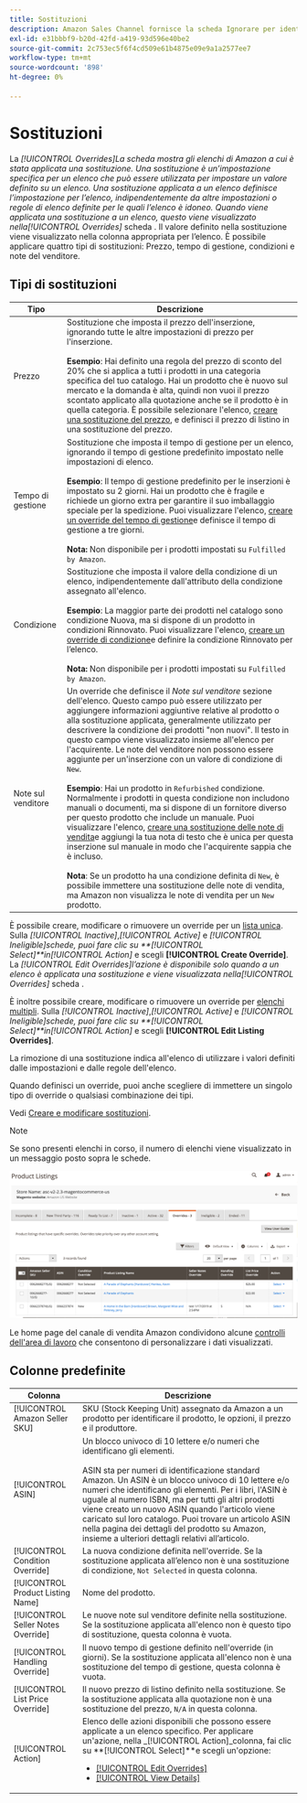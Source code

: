```yaml
---
title: Sostituzioni
description: Amazon Sales Channel fornisce la scheda Ignorare per identificare e gestire in modo più efficace l’applicazione delle sostituzioni negli elenchi Amazon.
exl-id: e31bbbf9-b20d-42fd-a419-93d596e40be2
source-git-commit: 2c753ec5f6f4cd509e61b4875e09e9a1a2577ee7
workflow-type: tm+mt
source-wordcount: '898'
ht-degree: 0%

---
```


# Sostituzioni

La _[!UICONTROL Overrides]_La scheda mostra gli elenchi di Amazon a cui è stata applicata una sostituzione. Una sostituzione è un’impostazione specifica per un elenco che può essere utilizzata per impostare un valore definito su un elenco. Una sostituzione applicata a un elenco definisce l’impostazione per l’elenco, indipendentemente da altre impostazioni o regole di elenco definite per le quali l’elenco è idoneo. Quando viene applicata una sostituzione a un elenco, questo viene visualizzato nella_[!UICONTROL Overrides]_ scheda . Il valore definito nella sostituzione viene visualizzato nella colonna appropriata per l’elenco. È possibile applicare quattro tipi di sostituzioni: Prezzo, tempo di gestione, condizioni e note del venditore.

## Tipi di sostituzioni

| Tipo | Descrizione |
|---|---|
| Prezzo | Sostituzione che imposta il prezzo dell&#39;inserzione, ignorando tutte le altre impostazioni di prezzo per l&#39;inserzione. <br><br>**Esempio**: Hai definito una regola del prezzo di sconto del 20% che si applica a tutti i prodotti in una categoria specifica del tuo catalogo. Hai un prodotto che è nuovo sul mercato e la domanda è alta, quindi non vuoi il prezzo scontato applicato alla quotazione anche se il prodotto è in quella categoria. È possibile selezionare l&#39;elenco, [creare una sostituzione del prezzo](./creating-editing-overrides.md#edit-override-single-listing), e definisci il prezzo di listino in una sostituzione del prezzo. |
| Tempo di gestione | Sostituzione che imposta il tempo di gestione per un elenco, ignorando il tempo di gestione predefinito impostato nelle impostazioni di elenco.<br><br>**Esempio**: Il tempo di gestione predefinito per le inserzioni è impostato su 2 giorni. Hai un prodotto che è fragile e richiede un giorno extra per garantire il suo imballaggio speciale per la spedizione. Puoi visualizzare l&#39;elenco, [creare un override del tempo di gestione](./creating-editing-overrides.md#edit-override-single-listing)e definisce il tempo di gestione a tre giorni.<br><br>**Nota:** Non disponibile per i prodotti impostati su `Fulfilled by Amazon`. |
| Condizione | Sostituzione che imposta il valore della condizione di un elenco, indipendentemente dall&#39;attributo della condizione assegnato all&#39;elenco.<br><br>**Esempio**: La maggior parte dei prodotti nel catalogo sono condizione Nuova, ma si dispone di un prodotto in condizioni Rinnovato. Puoi visualizzare l&#39;elenco, [creare un override di condizione](./creating-editing-overrides.md#edit-override-single-listing)e definire la condizione Rinnovato per l’elenco.<br><br>**Nota:** Non disponibile per i prodotti impostati su `Fulfilled by Amazon`. |
| Note sul venditore | Un override che definisce il _Note sul venditore_ sezione dell&#39;elenco. Questo campo può essere utilizzato per aggiungere informazioni aggiuntive relative al prodotto o alla sostituzione applicata, generalmente utilizzato per descrivere la condizione dei prodotti &quot;non nuovi&quot;. Il testo in questo campo viene visualizzato insieme all&#39;elenco per l&#39;acquirente. Le note del venditore non possono essere aggiunte per un&#39;inserzione con un valore di condizione di `New`. <br><br>**Esempio**: Hai un prodotto in `Refurbished` condizione. Normalmente i prodotti in questa condizione non includono manuali o documenti, ma si dispone di un fornitore diverso per questo prodotto che include un manuale. Puoi visualizzare l&#39;elenco, [creare una sostituzione delle note di vendita](./creating-editing-overrides.md#edit-override-single-listing)e aggiungi la tua nota di testo che è unica per questa inserzione sul manuale in modo che l&#39;acquirente sappia che è incluso.<br><br>**Nota**: Se un prodotto ha una condizione definita di `New`, è possibile immettere una sostituzione delle note di vendita, ma Amazon non visualizza le note di vendita per un `New` prodotto. |

È possibile creare, modificare o rimuovere un override per un [lista unica](./creating-editing-overrides.md#edit-override-single-listing). Sulla _[!UICONTROL Inactive]_,_[!UICONTROL Active]_ e _[!UICONTROL Ineligible]_schede, puoi fare clic su **[!UICONTROL Select]**in_[!UICONTROL Action]_ e scegli **[!UICONTROL Create Override]**. La _[!UICONTROL Edit Overrides]_l’azione è disponibile solo quando a un elenco è applicata una sostituzione e viene visualizzata nella_[!UICONTROL Overrides]_ scheda .

È inoltre possibile creare, modificare o rimuovere un override per [elenchi multipli](./creating-editing-overrides.md#edit-override-multiple-listings). Sulla _[!UICONTROL Inactive]_,_[!UICONTROL Active]_ e _[!UICONTROL Ineligible]_schede, puoi fare clic su **[!UICONTROL Select]**in_[!UICONTROL Action]_ e scegli **[!UICONTROL Edit Listing Overrides]**.

La rimozione di una sostituzione indica all&#39;elenco di utilizzare i valori definiti dalle impostazioni e dalle regole dell&#39;elenco.

Quando definisci un override, puoi anche scegliere di immettere un singolo tipo di override o qualsiasi combinazione dei tipi.

Vedi [Creare e modificare sostituzioni](./creating-editing-overrides.md).

>[!NOTE]
>
>Se sono presenti elenchi in corso, il numero di elenchi viene visualizzato in un messaggio posto sopra le schede.

![Scheda Sostituzioni](assets/amazon-overrides.png)

Le home page del canale di vendita Amazon condividono alcune [controlli dell&#39;area di lavoro](./workspace-controls.md) che consentono di personalizzare i dati visualizzati.

## Colonne predefinite

| Colonna | Descrizione |
|---|---|
| [!UICONTROL Amazon Seller SKU] | SKU (Stock Keeping Unit) assegnato da Amazon a un prodotto per identificare il prodotto, le opzioni, il prezzo e il produttore. |
| [!UICONTROL ASIN] | Un blocco univoco di 10 lettere e/o numeri che identificano gli elementi.<br><br>ASIN sta per numeri di identificazione standard Amazon. Un ASIN è un blocco univoco di 10 lettere e/o numeri che identificano gli elementi. Per i libri, l&#39;ASIN è uguale al numero ISBN, ma per tutti gli altri prodotti viene creato un nuovo ASIN quando l&#39;articolo viene caricato sul loro catalogo. Puoi trovare un articolo ASIN nella pagina dei dettagli del prodotto su Amazon, insieme a ulteriori dettagli relativi all’articolo. |
| [!UICONTROL Condition Override] | La nuova condizione definita nell&#39;override. Se la sostituzione applicata all’elenco non è una sostituzione di condizione, `Not Selected` in questa colonna. |
| [!UICONTROL Product Listing Name] | Nome del prodotto. |
| [!UICONTROL Seller Notes Override] | Le nuove note sul venditore definite nella sostituzione. Se la sostituzione applicata all&#39;elenco non è questo tipo di sostituzione, questa colonna è vuota. |
| [!UICONTROL Handling Override] | Il nuovo tempo di gestione definito nell&#39;override (in giorni). Se la sostituzione applicata all&#39;elenco non è una sostituzione del tempo di gestione, questa colonna è vuota. |
| [!UICONTROL List Price Override] | Il nuovo prezzo di listino definito nella sostituzione. Se la sostituzione applicata alla quotazione non è una sostituzione del prezzo, `N/A` in questa colonna. |
| [!UICONTROL Action] | Elenco delle azioni disponibili che possono essere applicate a un elenco specifico. Per applicare un&#39;azione, nella _[!UICONTROL Action]_colonna, fai clic su **[!UICONTROL Select]**e scegli un&#39;opzione:<ul><li>[[!UICONTROL Edit Overrides]](./creating-editing-overrides.md#edit-override-single-listing)</li><li>[[!UICONTROL View Details]](./product-listing-details.md)</li></ul> |
